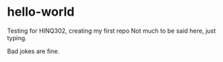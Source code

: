 # hello-world
Testing for HINQ302, creating my first repo
Not much to be said here, just typing. 

Bad jokes are fine.
